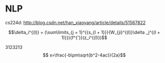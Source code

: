 # NLP

cs224d: http://blog.csdn.net/han_xiaoyang/article/details/51567822
	


$$\delta_i^{(l)} = (\sum\limits_{j = 1}^{{s_{l + 1}}}{W_{ji}^{(l)}\delta _j^{(l + 1)}}){f^{'}}(z_i^{(l)})$$


3123213
$$ x=\frac{-b\pm\sqrt{b^2-4ac}}{2a}$$



